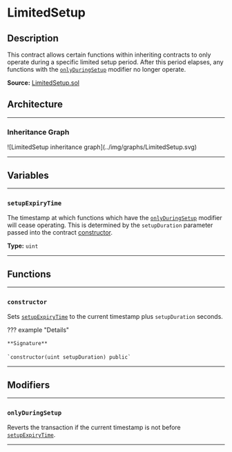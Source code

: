 # LimitedSetup

## Description

This contract allows certain functions within inheriting contracts to only operate during a specific limited setup period. After this period elapses, any functions with the [`onlyDuringSetup`](#onlyduringsetup) modifier no longer operate.

**Source:** [LimitedSetup.sol](https://github.com/Synthetixio/oikos/blob/master/contracts/LimitedSetup.sol)

## Architecture

---

### Inheritance Graph

<centered-image>
    ![LimitedSetup inheritance graph](../img/graphs/LimitedSetup.svg)
</centered-image>

---

## Variables

---

### `setupExpiryTime`

The timestamp at which functions which have the [`onlyDuringSetup`](#onlyduringsetup) modifier will cease operating. This is determined by the `setupDuration` parameter passed into the contract [constructor](#constructor).

**Type:** `uint`

---

## Functions

---

### `constructor`

Sets [`setupExpiryTime`](#setupexpirytime) to the current timestamp plus `setupDuration` seconds.

??? example "Details"

    **Signature**

    `constructor(uint setupDuration) public`

---

## Modifiers

---

### `onlyDuringSetup`

Reverts the transaction if the current timestamp is not before [`setupExpiryTime`](#setupexpirytime).

---
